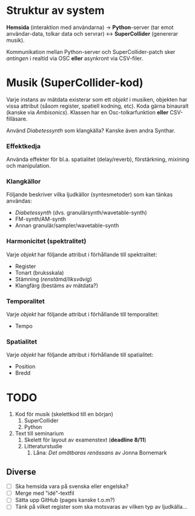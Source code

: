 # Struktur av system
**Hemsida** (interaktion med användarna) -> **Python**-server (tar emot användar-data, tolkar data och servrar) <-> **SuperCollider** (genererar musik). 

Kommunikation mellan Python-server och SuperCollider-patch sker *antingen* i realtid via OSC **eller** asynkront via CSV-filer. 

# Musik (SuperCollider-kod)
Varje instans av mätdata existerar som ett *objekt* i musiken, objekten har vissa attribut (såsom register, spatiell kodning, etc). Koda gärna binauralt (kanske via *Ambisonics*). Klassen har en Osc-tolkarfunktion **eller** CSV-filläsare.

Använd *Diabetessynth* som klangkälla? Kanske även andra Synthar.

### Effektkedja
Använda effekter för bl.a. spatialitet (delay/reverb), förstärkning, mixining och manipulation.

### Klangkällor
Följande beskriver vilka ljudkällor (syntesmetoder) som kan tänkas användas:

* *Diabetessynth* (dvs. granulärsynth/wavetable-synth)
* FM-synth/AM-synth
* Annan granulär/sampler/wavetable-synth

### Harmonicitet (spektralitet)
Varje *objekt* har följande attribut i förhållande till spektralitet:

* Register
* Tonart (bruksskala)
* Stämning (*renstämd/liksvävig*)
* Klangfärg (bestäms av mätdata?)

### Temporalitet
Varje *objekt* har följande attribut i förhållande till temporalitet:

* Tempo 

### Spatialitet
Varje *objekt* har följande attribut i förhållande till spatialitet:

* Position
* Bredd


# TODO
1. Kod för musik (skelettkod till en början)
    1. SuperCollider
    1. Python
1. Text till seminarium 
	1. Skelett för layout av examenstext (**deadline 8/11**)
	1. Litteraturstudie
		1. Låna: *Det omätbaras renässans* av Jonna Bornemark

## Diverse
- [ ] Ska hemsida vara på svenska eller engelska? 
- [ ] Merge med "idé"-textfil 
- [ ] Sätta upp GitHub (pages kanske t.o.m?) 
- [ ] Tänk på vilket register som ska motsvaras av vilken typ av ljudkälla...
